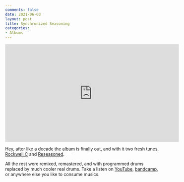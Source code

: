```yaml
---
comments: false
date: 2021-06-03
layout: post
title: Synchronized Seasoning
categories:
- Albums
---
```


<iframe width="560" height="315" src="https://www.youtube.com/embed/TODO" frameborder="0" allow="accelerometer; autoplay; encrypted-media; gyroscope; picture-in-picture" allowfullscreen></iframe>

Hey, after like a decade the [album](/music/synchronized-seasoning) is finally out,
and with it two fresh tunes,
[Rockwell C](/music/synchronized-seasoning/rockwell) and
[Reseasoned](/music/synchronized-seasoning/reseasoned).

All the rest were
remixed, remastered, and with programmed drums replaced by much cooler real
drums. Take a listen on
[YouTube](TODO),
[bandcamp](TODO), or anywhere else you like to
consume musics.
